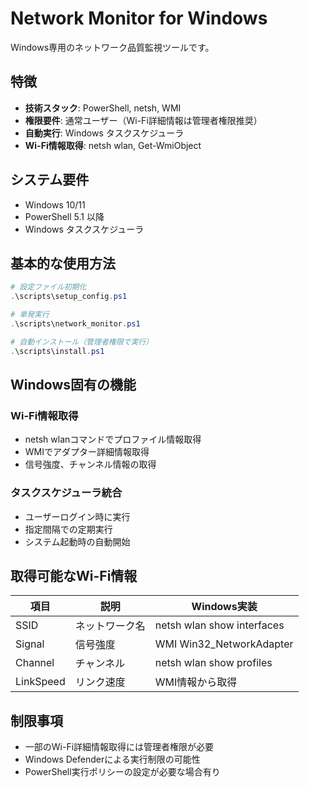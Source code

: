 # Network Monitor for Windows

Windows専用のネットワーク品質監視ツールです。

## 特徴

- **技術スタック**: PowerShell, netsh, WMI
- **権限要件**: 通常ユーザー（Wi-Fi詳細情報は管理者権限推奨）
- **自動実行**: Windows タスクスケジューラ
- **Wi-Fi情報取得**: netsh wlan, Get-WmiObject

## システム要件

- Windows 10/11
- PowerShell 5.1 以降
- Windows タスクスケジューラ

## 基本的な使用方法

```powershell
# 設定ファイル初期化
.\scripts\setup_config.ps1

# 単発実行
.\scripts\network_monitor.ps1

# 自動インストール（管理者権限で実行）
.\scripts\install.ps1
```

## Windows固有の機能

### Wi-Fi情報取得
- netsh wlanコマンドでプロファイル情報取得
- WMIでアダプター詳細情報取得
- 信号強度、チャンネル情報の取得

### タスクスケジューラ統合
- ユーザーログイン時に実行
- 指定間隔での定期実行
- システム起動時の自動開始

## 取得可能なWi-Fi情報

| 項目 | 説明 | Windows実装 |
|------|------|-------------|
| SSID | ネットワーク名 | netsh wlan show interfaces |
| Signal | 信号強度 | WMI Win32_NetworkAdapter |
| Channel | チャンネル | netsh wlan show profiles |
| LinkSpeed | リンク速度 | WMI情報から取得 |

## 制限事項

- 一部のWi-Fi詳細情報取得には管理者権限が必要
- Windows Defenderによる実行制限の可能性
- PowerShell実行ポリシーの設定が必要な場合有り